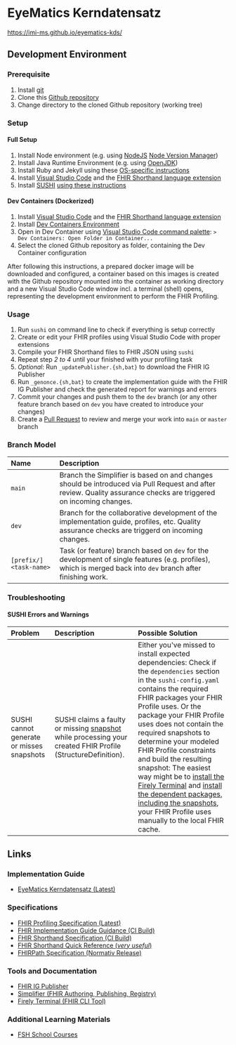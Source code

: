 # EyeMatics Kerndatensatz

https://imi-ms.github.io/eyematics-kds/

## Development Environment

### Prerequisite

1. Install [git](https://git-scm.com/book/en/v2/Getting-Started-Installing-Git)
2. Clone this [Github repository](https://github.com/medizininformatik-initiative/kerndatensatz-dokument)
3. Change directory to the cloned Github repository (working tree)

### Setup

#### Full Setup

1. Install Node environment (e.g. using [NodeJS](https://nodejs.org) [Node Version Manager](https://github.com/nvm-sh/nvm))
2. Install Java Runtime Environment (e.g. using [OpenJDK](https://openjdk.org/))
3. Install Ruby and Jekyll using these [OS-specific instructions](https://jekyllrb.com/docs/installation/#guides)
4. Install [Visual Studio Code](https://code.visualstudio.com) and the [FHIR Shorthand language extension](https://marketplace.visualstudio.com/items?itemName=MITRE-Health.vscode-language-fsh)
5. Install [SUSHI](https://fshschool.org/docs/sushi/) [using these instructions](https://fshschool.org/docs/sushi/installation/)

#### Dev Containers (Dockerized)

1. Install [Visual Studio Code](https://code.visualstudio.com) and the [FHIR Shorthand language extension](https://marketplace.visualstudio.com/items?itemName=MITRE-Health.vscode-language-fsh)
2. Install [Dev Containers Environment](https://code.visualstudio.com/docs/devcontainers/tutorial)
3. Open in Dev Container using [Visual Studio Code command palette](https://code.visualstudio.com/docs/getstarted/userinterface#_command-palette): `> Dev Containers: Open Folder in Container...`
4. Select the cloned Github repository as folder, containing the Dev Container configuration

After following this instructions, a prepared docker image will be downloaded and configured, a container based on this images is created with the Github repository mounted into the container as working directory and a new Visual Studio Code window incl. a terminal (shell) opens, representing the development environment to perform the FHIR Profiling.

### Usage

1. Run `sushi` on command line to check if everything is setup correctly
2. Create or edit your FHIR profiles using Visual Studio Code with proper extensions
3. Compile your FHIR Shorthand files to FHIR JSON using `sushi`
4. Repeat step *2 to 4* until your finished with your profiling task
5. *Optional*: Run `_updatePublisher.{sh,bat}` to download the FHIR IG Publisher
6. Run `_genonce.{sh,bat}` to create the implementation guide with the FHIR IG Publisher and check the generated report for warnings and errors
7. Commit your changes and push them to the `dev` branch (or any other feature branch based on `dev` you have created to introduce your changes)
8. Create a [Pull Request](https://github.com/medizininformatik-initiative/kerndatensatz-dokument/pulls) to review and merge your work into `main` or `master` branch

### Branch Model

| Name | Description |
| :- | :- |
| `main` | Branch the Simplifier is based on and changes should be introduced via Pull Request and after review. Quality assurance checks are triggered on incoming changes. |
| `dev` | Branch for the collaborative development of the implementation guide, profiles, etc. Quality assurance checks are triggerd on incoming changes. |
| `[prefix/]<task-name>` | Task (or feature) branch based on `dev` for the development of single features (e.g. profiles), which is merged back into `dev` branch after finishing work. |

### Troubleshooting

#### SUSHI Errors and Warnings

| Problem | Description | Possible Solution |
| :- | :- | :- |
| SUSHI cannot generate or misses snapshots | SUSHI claims a faulty or missing [snapshot](https://www.hl7.org/fhir/profiling.html#snapshot) while processing your created FHIR Profile (StructureDefinition). | Either you've missed to install expected dependencies: Check if the `dependencies` section in the `sushi-config.yaml` contains the required FHIR packages your FHIR Profile uses. Or the package your FHIR Profile uses does not contain the required snapshots to determine your modeled FHIR Profile constraints and build the resulting snapshot: The easiest way might be to [install the Firely Terminal](https://docs.fire.ly/projects/Firely-Terminal/getting_started/InstallingFirelyTerminal.html) and [install the dependent packages, including the snapshots](https://docs.fire.ly/projects/Firely-Terminal/package_management/Managing-Packages.html#expansions-and-snapshots), your FHIR Profile uses manually to the local FHIR cache. |

## Links

### Implementation Guide
* [EyeMatics Kerndatensatz (Latest)](https://imi-ms.github.io/eyematics-kds/)

### Specifications

* [FHIR Profiling Specification (Latest)](https://www.hl7.org/fhir/profiling.html)
* [FHIR Implementation Guide Guidance (CI Build)](https://build.fhir.org/ig/FHIR/ig-guidance/)
* [FHIR Shorthand Specification (CI Build)](https://build.fhir.org/ig/HL7/fhir-shorthand/)
* [FHIR Shorthand Quick Reference (*very useful*)](https://build.fhir.org/ig/HL7/fhir-shorthand/FSHQuickReference.pdf)
* [FHIRPath Specification (Normativ Release)](https://www.hl7.org/fhirpath/)

### Tools and Documentation

* [FHIR IG Publisher](https://confluence.hl7.org/display/FHIR/IG+Publisher+Documentation)
* [Simplifier (FHIR Authoring, Publishing, Registry)](https://simplifier.net)
* [Firely Terminal (FHIR CLI Tool)](https://docs.fire.ly/projects/Firely-Terminal/index.html)

### Additional Learning Materials 

* [FSH School Courses](https://fshschool.org/courses/)
